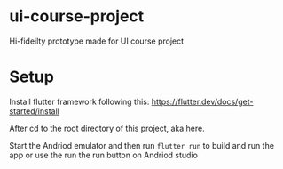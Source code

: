 # ui-course-project
Hi-fideilty prototype made for UI course project

# Setup

Install flutter framework following this: https://flutter.dev/docs/get-started/install

After cd to the root directory of this project, aka here.

Start the Andriod emulator and then run `flutter run` to build and run the app or use the run the run button on Andriod studio
